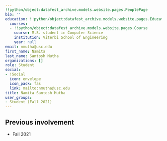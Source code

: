 ```yaml
---
!!python/object:datafest_archive.models.website.pages.PeoplePage
bio: ''
education: !!python/object:datafest_archive.models.website.pages.Education
  courses:
  - !!python/object:datafest_archive.models.website.pages.Course
    course: M.S. student in Computer Science
    institution: Viterbi School of Engineering
    year: null
email: nmutha@usc.edu
first_name: Namita
last_name: Santosh Mutha
organizations: []
role: Student
social:
- !Social
  icon: envelope
  icon_pack: fas
  link: mailto:nmutha@usc.edu
title: Namita Santosh Mutha
user_groups:
- Student (Fall 2021)
---
```



## Previous involvement

* Fall 2021

